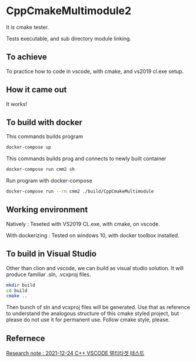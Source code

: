 # CppCmakeMultimodule2

It is cmake tester.

Tests executable, and sub directory module linking.

## To achieve

To practice how to code in vscode, with cmake, and vs2019 cl.exe setup.

## How it came out

It works!

## To build with docker

This commands builds program

``` bash
docker-compose up
```

This commands builds prog and connects to newly built container

``` bash
docker-compose run cmm2 sh
```

Run program with docker-compose

``` bash
docker-compose run --rm cmm2 ./build/CppCmakeMultimodule
```


## Working environment

Natively : Teseted with VS2019 CL.exe, with cmake, on vscode.

With dockerizing : Tested on windows 10, with docker toolbox installed.



## To build in Visual Studio

Other than clion and vscode, we can build as visual studio solution. It will produce familiar .sln, .vcxproj files. 

``` bash
mkdir build
cd build
cmake ..
```

Then bunch of sln and vcxproj files will be generated. Use that as reference to understand the analogous structure of this cmake styled project, but please do not use it for permanent use. Follow cmake style, please.



## Refernece

[Research note : 2021-12-24 C++ VSCODE 멀티타겟 테스트
](https://stryxcokr-my.sharepoint.com/personal/insik_b_stryx_co_kr/Documents/Notebooks/Stryx_Insik_ResearchNote1/Logs_Unsorted.one#2021-12-24%20C++%20VSCODE%20멀티타겟%20테스트&section-id={4432DF05-CC8C-4BC8-B822-A2E03DD27544}&page-id={FAA1A9A1-1153-4DFD-BD46-51D0C7031DEB}&end)
